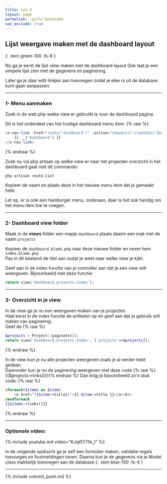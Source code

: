 ```yaml
---
title: Les 5
layout: page
permalink: :path/:basename
nav_exclude: true
---
```


## Lijst weergave maken met de dashboard layout
{: .text-green-100 .fs-6 }

Nu ga je eerst de lijst view maken met de dashboard layout
Ook laat je een simpele lijst zien met de gegevens en paginering.

Later ga je daar edit-linkjes aan toevoegen zodat je elke rij uit de database kunt gaan aanpassen.

---

### 1- Menu aanmaken
Zoek in de web.php welke view er gebruikt is voor de dashboard pagina.

Dit is het onderdeel van het huidige dashboard menu item:
{% raw %}
```php
<x-nav-link :href="route('dashboard')" :active="request()->routeIs('dashboard')">
    {{ __('Dashboard') }}
</x-nav-link>
```
{% endraw %}

Zoek nu via php artisan op welke view er naar het projecten overzicht in het dashboard gaat met dit commando:

```shell
php artisan route:list
```

Kopieer de naam en plaats deze in het nieuwe menu item dat je gemaakt hebt.

Let op, er is ook een hamburger menu, onderaan, daar is het ook handig om het menu item toe te voegen.

---

### 2- Dashboard view folder
Maak in de **views** folder een mapje `dashboard` plaats daarin een mak met de naam `projects` 

Kopieer de `dashboard.blade.php` naar deze nieuwe folder en noem hem `index.blade.php`  
Pas in dit bestand de titel aan zodat je weet naar welke view je kijkt.

Geef aan in de index functie van je controller aan dat je een view wilt weergeven.
Bijvoorbeeld met deze functie:
```php
return view('dashboard.projects.index');
```


---
### 3- Overzicht in je view 
In de view ga je nu een weergaven maken van je projecten.  
Haal eerst in de index functie de artikelen op en geef aan dat je gebruik wilt maken van paginering.  
Geef de 
{% raw %}
```php
$projects = Project::paginate(2);
return view('dashboard.projects.index', ['projects'=>$projects]);
```
{% endraw %}

In de view kun je nu alle projecten weergeven zoals je al eerder hebt gedaan.  
Daaronder kun je nu de paginering weergeven met deze code {% raw %}{{$projects->links()}}{% endraw %}
Dan krijg je bijvoorbeeld zo'n stuk code:
{% raw %}
```php
@foreach($items as $item)
    <a href="{{$item->title}}">{{ $item->title }}</a><br>
@endforeach
{{$items->links()}}
```
{% endraw %}
                    


---

### Optionele video:

{% include youtube.md video="KJqt5Y7fe_I" %}

In de volgende opdracht ga je zelf een formulier maken, validatie regels toevoegen en foutmeldingen tonen.
Daarna kun je de gegevens via je Model class makkelijk toevoegen aan de database
{: .text-blue-100 .fs-4 }

---

{% include commit_push.md %}


